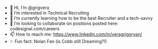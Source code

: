 - 👋 Hi, I’m @grigvera
- 👀 I’m interested in Technical Recruiting
- 🌱 I’m currently learning how to be the best Recruiter and a tech-savvy
- 💞️ I’m looking to collaborate on positions posted here: codesignal.com/careers
- 📫 How to reach me: https://www.linkedin.com/in/veragrigoryan/
- ✨ Fun fact: Nolan Fan (is Cobb still Dreaming?!)
<!---
grigvera/grigvera is a ✨ special ✨ repository because its `README.md` (this file) appears on your GitHub profile.
You can click the Preview link to take a look at your changes.
--->
